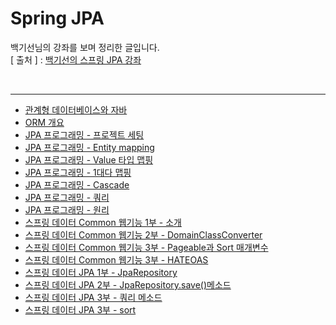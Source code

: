 Spring JPA
===========
백기선님의 강좌를 보며 정리한 글입니다.   
[ 출처 ] : [백기선의 스프링 JPA 강좌](https://www.inflearn.com/course/%EC%8A%A4%ED%94%84%EB%A7%81-%EB%8D%B0%EC%9D%B4%ED%84%B0-jpa)    

<br/>

---
* [관계형 데이터베이스와 자바](https://github.com/KimYoungQ/study/blob/main/springJPA/1_1.md)
* [ORM 개요](https://github.com/KimYoungQ/study/blob/main/springJPA/1_2.md)
* [JPA 프로그래밍 - 프로젝트 세팅](https://github.com/KimYoungQ/study/blob/main/springJPA/1_4.md)
* [JPA 프로그래밍 - Entity mapping](https://github.com/KimYoungQ/study/blob/main/springJPA/1_5.md)
* [JPA 프로그래밍 - Value 타입 맵핑](https://github.com/KimYoungQ/study/blob/main/springJPA/1_6.md)
* [JPA 프로그래밍 - 1대다 맵핑](https://github.com/KimYoungQ/study/blob/main/springJPA/1_7.md)
* [JPA 프로그래밍 - Cascade](https://github.com/KimYoungQ/study/blob/main/springJPA/1_8.md)
* [JPA 프로그래밍 - 쿼리](https://github.com/KimYoungQ/study/blob/main/springJPA/1_9.md)
* [JPA 프로그래밍 - 원리](https://github.com/KimYoungQ/study/blob/main/springJPA/1_10.md)
* [스프링 데이터 Common 웹기능 1부 - 소개](https://github.com/KimYoungQ/study/blob/main/springJPA/2_13.md)
* [스프링 데이터 Common 웹기능 2부 - DomainClassConverter](https://github.com/KimYoungQ/study/blob/main/springJPA/2_14.md)
* [스프링 데이터 Common 웹기능 3부 - Pageable과 Sort 매개변수](https://github.com/KimYoungQ/study/blob/main/springJPA/2_15.md)
* [스프링 데이터 Common 웹기능 3부 - HATEOAS](https://github.com/KimYoungQ/study/blob/main/springJPA/2_16.md)
* [스프링 데이터 JPA 1부 - JpaRepository](https://github.com/KimYoungQ/study/blob/main/springJPA/3_1.md)
* [스프링 데이터 JPA 2부 - JpaRepository.save()메소드](https://github.com/KimYoungQ/study/blob/main/springJPA/3_2.md)
* [스프링 데이터 JPA 3부 - 쿼리 메소드](https://github.com/KimYoungQ/study/blob/main/springJPA/3_3.md)
* [스프링 데이터 JPA 3부 - sort](https://github.com/KimYoungQ/study/blob/main/springJPA/3_4.md)


